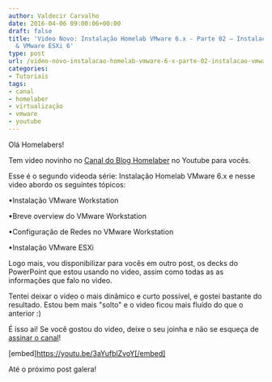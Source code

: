 ```yaml
---
author: Valdecir Carvalho
date: 2016-04-06 09:00:06+00:00
draft: false
title: 'Video Novo: Instalação Homelab VMware 6.x - Parte 02 – Instalação VMware Workstation
  & VMware ESXi 6'
type: post
url: /video-novo-instalacao-homelab-vmware-6-x-parte-02-instalacao-vmware-workstation-vmware-esxi-6/
categories:
- Tutoriais
tags:
- canal
- homelaber
- virtualização
- vmware
- youtube
---
```


Olá Homelabers!

Tem video novinho no [Canal do Blog Homelaber](http://bit.ly/youtubehomelaber) no Youtube para vocês.

Esse é o segundo videoda série: Instalação Homelab VMware 6.x e nesse video abordo os seguintes tópicos:

▪Instalação VMware Workstation

▪Breve overview do VMware Workstation

▪Configuração de Redes no VMware Workstation

▪Instalação VMware ESXi

Logo mais, vou disponibilizar para vocês em outro post, os decks do PowerPoint que estou usando no video, assim como todas as as informações que falo no video.

Tentei deixar o video o mais dinâmico e curto possível, e gostei bastante do resultado. Estou bem mais "solto" e o video ficou mais fluído do que o anterior :)

É isso ai! Se você gostou do video, deixe o seu joinha e não se esqueça de [assinar o canal](http://bit.ly/youtubehomelaber)!

[embed]https://youtu.be/3aYufblZvoY[/embed]

Até o próximo post galera!
